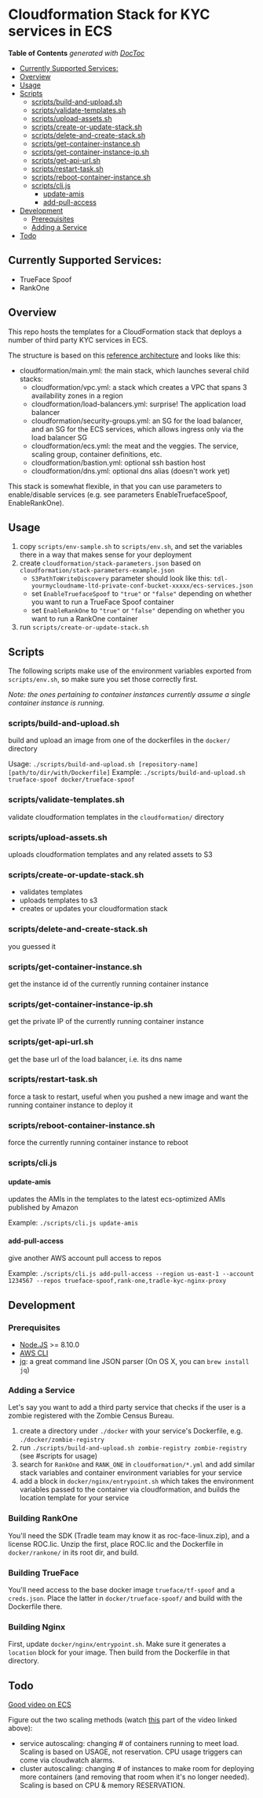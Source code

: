 # Cloudformation Stack for KYC services in ECS

<!-- START doctoc generated TOC please keep comment here to allow auto update -->
<!-- DON'T EDIT THIS SECTION, INSTEAD RE-RUN doctoc TO UPDATE -->
**Table of Contents**  *generated with [DocToc](https://github.com/thlorenz/doctoc)*

- [Currently Supported Services:](#currently-supported-services)
- [Overview](#overview)
- [Usage](#usage)
- [Scripts](#scripts)
  - [scripts/build-and-upload.sh](#scriptsbuild-and-uploadsh)
  - [scripts/validate-templates.sh](#scriptsvalidate-templatessh)
  - [scripts/upload-assets.sh](#scriptsupload-assetssh)
  - [scripts/create-or-update-stack.sh](#scriptscreate-or-update-stacksh)
  - [scripts/delete-and-create-stack.sh](#scriptsdelete-and-create-stacksh)
  - [scripts/get-container-instance.sh](#scriptsget-container-instancesh)
  - [scripts/get-container-instance-ip.sh](#scriptsget-container-instance-ipsh)
  - [scripts/get-api-url.sh](#scriptsget-api-urlsh)
  - [scripts/restart-task.sh](#scriptsrestart-tasksh)
  - [scripts/reboot-container-instance.sh](#scriptsreboot-container-instancesh)
  - [scripts/cli.js](#scriptsclijs)
    - [update-amis](#update-amis)
    - [add-pull-access](#add-pull-access)
- [Development](#development)
  - [Prerequisites](#prerequisites)
  - [Adding a Service](#adding-a-service)
- [Todo](#todo)

<!-- END doctoc generated TOC please keep comment here to allow auto update -->


## Currently Supported Services:

- TrueFace Spoof
- RankOne

## Overview

This repo hosts the templates for a CloudFormation stack that deploys a number of third party KYC services in ECS.

The structure is based on this [reference architecture](https://github.com/aws-samples/ecs-refarch-cloudformation) and looks like this:

- cloudformation/main.yml: the main stack, which launches several child stacks:
  - cloudformation/vpc.yml: a stack which creates a VPC that spans 3 availability zones in a region
  - cloudformation/load-balancers.yml: surprise! The application load balancer
  - cloudformation/security-groups.yml: an SG for the load balancer, and an SG for the ECS services, which allows ingress only via the load balancer SG
  - cloudformation/ecs.yml: the meat and the veggies. The service, scaling group, container definitions, etc.
  - cloudformation/bastion.yml: optional ssh bastion host
  - cloudformation/dns.yml: optional dns alias (doesn't work yet)

This stack is somewhat flexible, in that you can use parameters to enable/disable services (e.g. see parameters EnableTruefaceSpoof, EnableRankOne).

## Usage

1. copy `scripts/env-sample.sh` to `scripts/env.sh`, and set the variables there in a way that makes sense for your deployment
1. create `cloudformation/stack-parameters.json` based on `cloudformation/stack-parameters-example.json`  
    - `S3PathToWriteDiscovery` parameter should look like this: `tdl-yourmycloudname-ltd-private-conf-bucket-xxxxx/ecs-services.json`  
    - set `EnableTruefaceSpoof` to `"true"` or `"false"` depending on whether you want to run a TrueFace Spoof container  
    - set `EnableRankOne` to `"true"` or `"false"` depending on whether you want to run a RankOne container  
1. run `scripts/create-or-update-stack.sh`

## Scripts

The following scripts make use of the environment variables exported from `scripts/env.sh`, so make sure you set those correctly first. 

*Note: the ones pertaining to container instances currently assume a single container instance is running.*

### scripts/build-and-upload.sh

build and upload an image from one of the dockerfiles in the `docker/` directory

Usage: `./scripts/build-and-upload.sh [repository-name] [path/to/dir/with/Dockerfile]`
Example: `./scripts/build-and-upload.sh trueface-spoof docker/trueface-spoof`

### scripts/validate-templates.sh

validate cloudformation templates in the `cloudformation/` directory

### scripts/upload-assets.sh

uploads cloudformation templates and any related assets to S3

### scripts/create-or-update-stack.sh

- validates templates
- uploads templates to s3
- creates or updates your cloudformation stack

### scripts/delete-and-create-stack.sh

you guessed it

### scripts/get-container-instance.sh

get the instance id of the currently running container instance

### scripts/get-container-instance-ip.sh

get the private IP of the currently running container instance

### scripts/get-api-url.sh

get the base url of the load balancer, i.e. its dns name

### scripts/restart-task.sh

force a task to restart, useful when you pushed a new image and want the running container instance to deploy it

### scripts/reboot-container-instance.sh

force the currently running container instance to reboot

### scripts/cli.js

#### update-amis

updates the AMIs in the templates to the latest ecs-optimized AMIs published by Amazon

Example: `./scripts/cli.js update-amis`

#### add-pull-access

give another AWS account pull access to repos

Example: `./scripts/cli.js add-pull-access --region us-east-1 --account 1234567 --repos trueface-spoof,rank-one,tradle-kyc-nginx-proxy`

## Development

### Prerequisites

- [Node.JS](https://nodejs.org/en/) >= 8.10.0
- [AWS CLI](http://docs.aws.amazon.com/cli/latest/userguide/installing.html)
- [jq](https://stedolan.github.io/jq/download/): a great command line JSON parser (On OS X, you can `brew install jq`)

### Adding a Service

Let's say you want to add a third party service that checks if the user is a zombie registered with the Zombie Census Bureau.

1. create a directory under `./docker` with your service's Dockerfile, e.g. `./docker/zombie-registry`
2. run `./scripts/build-and-upload.sh zombie-registry zombie-registry` (see #scripts for usage)
3. search for `RankOne` and `RANK_ONE` in `cloudformation/*.yml` and add similar stack variables and container environment variables for your service
4. add a block in `docker/nginx/entrypoint.sh` which takes the environment variables passed to the container via cloudformation, and builds the location template for your service

### Building RankOne

You'll need the SDK (Tradle team may know it as roc-face-linux.zip), and a license ROC.lic. Unzip the first, place ROC.lic and the Dockerfile in `docker/rankone/` in its root dir, and build.

### Building TrueFace

You'll need access to the base docker image `trueface/tf-spoof` and a `creds.json`. Place the latter in `docker/trueface-spoof/` and build with the Dockerfile there.

### Building Nginx

First, update `docker/nginx/entrypoint.sh`. Make sure it generates a `location` block for your image. Then build from the Dockerfile in that directory.

## Todo

[Good video on ECS](https://www.youtube.com/watch?v=ncN47QMt7nw)

Figure out the two scaling methods (watch [this](https://youtu.be/ncN47QMt7nw?t=1279) part of the video linked above): 
- service autoscaling: changing # of containers running to meet load. Scaling is based on USAGE, not reservation. CPU usage triggers can come via cloudwatch alarms.
- cluster autoscaling: changing # of instances to make room for deploying more containers (and removing that room when it's no longer needed). Scaling is based on CPU & memory RESERVATION.
